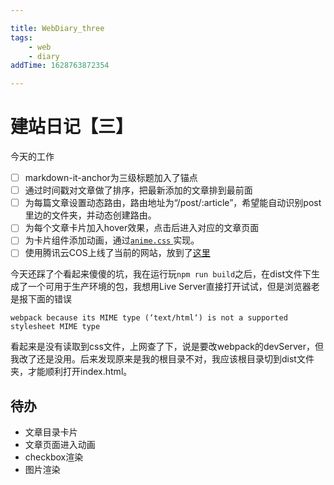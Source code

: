 ```yaml
---

title: WebDiary_three
tags:
    - web
    - diary
addTime: 1628763872354

---
```

# 建站日记【三】
今天的工作
- [ ] markdown-it-anchor为三级标题加入了锚点
- [ ] 通过时间戳对文章做了排序，把最新添加的文章排到最前面
- [ ] 为每篇文章设置动态路由，路由地址为“/post/:article”，希望能自动识别post里边的文件夹，并动态创建路由。
- [ ] 为每个文章卡片加入hover效果，点击后进入对应的文章页面
- [ ] 为卡片组件添加动画，通过[`anime.css` ](https://animate.style/)实现。
- [ ] 使用腾讯云COS上线了当前的网站，放到了[这里](https://ankhblog.qiucle.cn/index.html)
<!-- more -->

今天还踩了个看起来傻傻的坑，我在运行玩`npm run build`之后，在dist文件下生成了一个可用于生产环境的包，我想用Live Server直接打开试试，但是浏览器老是报下面的错误
```
webpack because its MIME type (‘text/html‘) is not a supported stylesheet MIME type
```
看起来是没有读取到css文件，上网查了下，说是要改webpack的devServer，但我改了还是没用。后来发现原来是我的根目录不对，我应该根目录切到dist文件夹，才能顺利打开index.html。


## 待办
* 文章目录卡片
* 文章页面进入动画
* checkbox渲染
* 图片渲染